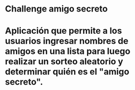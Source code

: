 <h1>Challenge amigo secreto<h1>

<p>Aplicación que permite a los usuarios ingresar nombres de amigos en una lista para luego realizar un sorteo aleatorio y determinar quién es el "amigo secreto".<p>
